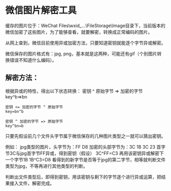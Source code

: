 # 微信图片解密工具
缓存的图片位于：WeChat Files\wxid_...\FileStorage\Image目录下，当前版本的微信加密了这些图片，为了能够查看，就要解密，转换成正常编码的图片。

从网上查到，微信目前使用异或加密方法，只要知道密钥就能逐个字节异或解密。

微信保存的图片格式有：jpg, png，基本就是这两种，可能还有gif（个别图片转换错误不知道什么编码）。

## 解密方法：
根据异或的特性，得出以下状态转换：
	密钥 ^ 原始字节 => 加密的字节
	key^b=>bn

	密钥 <= 加密的字节 ^ 原始字节
	key=bn^b

	密钥 ^ 加密的字节 => 原始字节
	key^bn=b

只要先假设前几个文件头字节属于微信保存的几种图片类型之一就可以猜出密钥。

例如：
jpg类型的图片，头字节为：FF D8
加密的头部字节为：3C 1B 3C 23
首字节3C与jpg首字节FF异或，得到密钥（假设）
	3C^FF=C3
再用该密钥异或解密下一个字节1B
	1B^C3=D8
看得到的新字节是否等于jpg的第二字节，相等就判断文件类型为jpg，不等再进行其他类型的判断。

判断出文件类型后，即得到密钥，用该密钥与剩下的字节逐个进行异或运算，把结果接入文件，解密完成。
